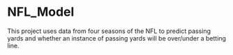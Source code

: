 # NFL_Model

This project uses data from four seasons of the NFL to predict passing yards and whether an instance of passing yards will be over/under a betting line. 
